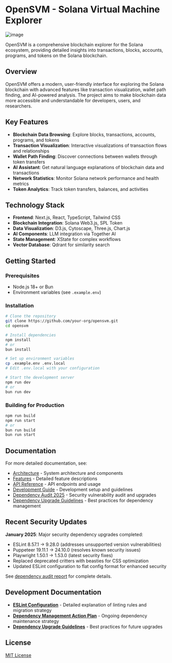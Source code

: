 # OpenSVM - Solana Virtual Machine Explorer

![image](https://github.com/user-attachments/assets/6d829b8f-12b7-429a-a6fc-ef5916d9288b)


OpenSVM is a comprehensive blockchain explorer for the Solana ecosystem, providing detailed insights into transactions, blocks, accounts, programs, and tokens on the Solana blockchain.

## Overview

OpenSVM offers a modern, user-friendly interface for exploring the Solana blockchain with advanced features like transaction visualization, wallet path finding, and AI-powered analysis. The project aims to make blockchain data more accessible and understandable for developers, users, and researchers.

## Key Features

- **Blockchain Data Browsing**: Explore blocks, transactions, accounts, programs, and tokens
- **Transaction Visualization**: Interactive visualizations of transaction flows and relationships
- **Wallet Path Finding**: Discover connections between wallets through token transfers
- **AI Assistant**: Get natural language explanations of blockchain data and transactions
- **Network Statistics**: Monitor Solana network performance and health metrics
- **Token Analytics**: Track token transfers, balances, and activities

## Technology Stack

- **Frontend**: Next.js, React, TypeScript, Tailwind CSS
- **Blockchain Integration**: Solana Web3.js, SPL Token
- **Data Visualization**: D3.js, Cytoscape, Three.js, Chart.js
- **AI Components**: LLM integration via Together AI
- **State Management**: XState for complex workflows
- **Vector Database**: Qdrant for similarity search

## Getting Started

### Prerequisites

- Node.js 18+ or Bun
- Environment variables (see `.example.env`)

### Installation

```bash
# Clone the repository
git clone https://github.com/your-org/opensvm.git
cd opensvm

# Install dependencies
npm install
# or
bun install

# Set up environment variables
cp .example.env .env.local
# Edit .env.local with your configuration

# Start the development server
npm run dev
# or
bun run dev
```

### Building for Production

```bash
npm run build
npm run start
# or
bun run build
bun run start
```

## Documentation

For more detailed documentation, see:

- [Architecture](./docs/ARCHITECTURE.md) - System architecture and components
- [Features](./docs/FEATURES.md) - Detailed feature descriptions
- [API Reference](./docs/API.md) - API endpoints and usage
- [Development Guide](./docs/DEVELOPMENT.md) - Development setup and guidelines
- [Dependency Audit 2025](./docs/dependency-audit-2025.md) - Security vulnerability audit and upgrades
- [Dependency Upgrade Guidelines](./docs/dependency-upgrade-guidelines.md) - Best practices for dependency management

## Recent Security Updates

**January 2025**: Major security dependency upgrades completed:
- ESLint 8.57.1 → 9.28.0 (addresses unsupported version vulnerabilities)
- Puppeteer 19.11.1 → 24.10.0 (resolves known security issues)
- Playwright 1.50.1 → 1.53.0 (latest security fixes)
- Replaced deprecated critters with beasties for CSS optimization
- Updated ESLint configuration to flat config format for enhanced security

See [dependency audit report](./docs/dependency-audit-2025.md) for complete details.

## Development Documentation

- **[ESLint Configuration](./docs/eslint-configuration.md)** - Detailed explanation of linting rules and migration strategy
- **[Dependency Management Action Plan](./docs/dependency-management-action-plan.md)** - Ongoing dependency maintenance strategy
- **[Dependency Upgrade Guidelines](./docs/dependency-upgrade-guidelines.md)** - Best practices for future upgrades

## License

[MIT License](LICENSE)
